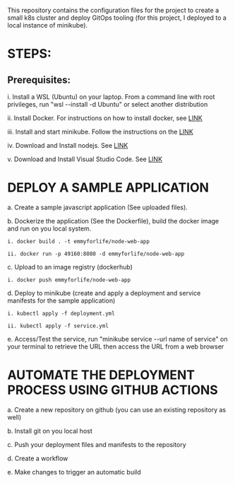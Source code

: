This repository contains the configuration files for the project to create a small k8s cluster and deploy GitOps tooling (for this project, I deployed to a local instance of minikube).

# **STEPS:**

## **Prerequisites:**

i. Install a WSL (Ubuntu) on your laptop. From a command line with root privileges, run  "wsl --install -d Ubuntu" or select another distribution

ii. Install Docker. For instructions on how to install docker, see [LINK](https://docs.docker.com/engine/install/)

iii. Install and start minikube. Follow the instructions on the [LINK](https://minikube.sigs.k8s.io/docs/start/)

iv. Download and Install nodejs. See [LINK](https://nodejs.org/en/download/)

v. Download and Install Visual Studio Code. See [LINK](https://code.visualstudio.com/download)

# **DEPLOY A SAMPLE APPLICATION**

a. Create a sample javascript application (See uploaded files).

b. Dockerize the application (See the Dockerfile), build the docker image and run on you local system.

    i. docker build . -t emmyforlife/node-web-app

    ii. docker run -p 49160:8080 -d emmyforlife/node-web-app

c. Upload to an image registry (dockerhub)

    i. docker push emmyforlife/node-web-app

d. Deploy to minikube (create and apply a deployment and service manifests for the sample application)

    i. kubectl apply -f deployment.yml

    ii. kubectl apply -f service.yml

e. Access/Test the service, run "minikube service --url name of service" on your terminal to retrieve the URL then access the URL from a web browser

# **AUTOMATE THE DEPLOYMENT PROCESS USING GITHUB ACTIONS**

a. Create a new repository on github (you can use an existing repository as well)

b. Install git on you local host

c. Push your deployment files and manifests to the repository

d. Create a workflow

e. Make changes to trigger an automatic build
